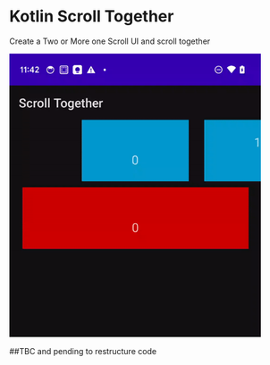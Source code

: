 # Kotlin Scroll Together
Create a Two or More one Scroll UI and scroll together

<img src="readme/scroll_together.gif" width="450"/>

##TBC and pending to restructure code

